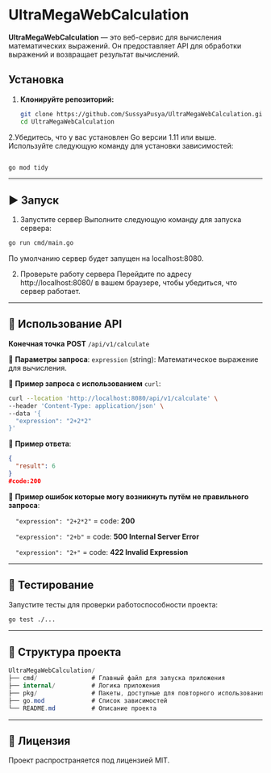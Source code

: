 # UltraMegaWebCalculation

**UltraMegaWebCalculation** — это веб-сервис для вычисления математических выражений. Он предоставляет API для обработки выражений и возвращает результат вычислений.

## Установка

1. **Клонируйте репозиторий:**

   ```bash
   git clone https://github.com/SussyaPusya/UltraMegaWebCalculation.git
   cd UltraMegaWebCalculation


2.Убедитесь, что у вас установлен Go версии 1.11 или выше. Используйте следующую команду для установки зависимостей:

  ```bash

  go mod tidy
```
------------------------------------------------------------------------------
## ▶️ Запуск
1. Запустите сервер
Выполните следующую команду для запуска сервера:

```bash
go run cmd/main.go
```
По умолчанию сервер будет запущен на localhost:8080.

2. Проверьте работу сервера
Перейдите по адресу http://localhost:8080/ в вашем браузере, чтобы убедиться, что сервер работает.
-----------------------------
## 📡 Использование API
**Конечная точка**
**POST** `/api/v1/calculate`

🔹 **Параметры запроса**:
`expression` (string): Математическое выражение для вычисления.

🔹 **Пример запроса с использованием** `curl`:
```bash
curl --location 'http://localhost:8080/api/v1/calculate' \
--header 'Content-Type: application/json' \
--data '{
  "expression": "2+2*2"
}'
```
🔹 **Пример ответа**:

```json
{
  "result": 6
}
#code:200

```
🔹 **Пример ошибок которые могу возникнуть путём не правильного запроса**:

 ```  "expression": "2+2*2"``` = code: **200**
 
 ```  "expression": "2+b"``` = code: **500 Internal Server Error** 
 
 ```  "expression": "2+"``` = code: **422 Invalid Expression**



--------------------------------------

## 🧪 Тестирование
Запустите тесты для проверки работоспособности проекта:

```bash
go test ./...
```
---------------
## 📁 Структура проекта
```csharp
UltraMegaWebCalculation/
├── cmd/               # Главный файл для запуска приложения
├── internal/          # Логика приложения
├── pkg/               # Пакеты, доступные для повторного использования
├── go.mod             # Список зависимостей
└── README.md          # Описание проекта
```
--------------
## 📜 Лицензия
Проект распространяется под лицензией MIT.

